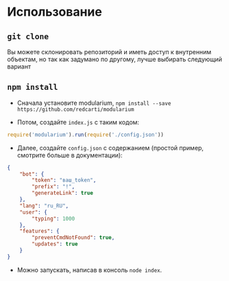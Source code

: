 # Использование

## `git clone`

Вы можете склонировать репозиторий и иметь доступ к внутренним объектам, но так как задумано по другому, лучше выбирать следующий вариант

## `npm install`

- Сначала установите modularium, `npm install --save https://github.com/redcarti/modularium`

- Потом, создайте `index.js` с таким кодом:

```js
require('modularium').run(require('./config.json'))
```

- Далее, создайте `config.json` с содержанием (простой пример, смотрите больше в документации):
```json
{
    "bot": {
        "token": "ваш_token",
        "prefix": "!",
        "generateLink": true
    },
    "lang": "ru_RU",
    "user": {
        "typing": 1000
    },
    "features": {
        "preventCmdNotFound": true,
        "updates": true
    }
}
```

- Можно запускать, написав в консоль `node index`.
